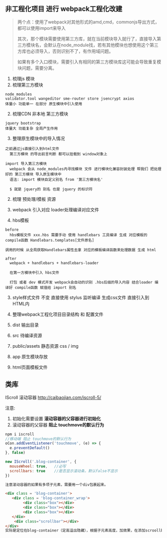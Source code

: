 ## 非工程化项目 进行 webpack工程化改建

> 两个点：使用了webpack对其他形式的amd,cmd，commonjs导出方式，都可以使用import来导入
>
> 其次，那个模块需要使用第三方库，就在当前模块导入就行了，直接导入第三方模块名，会默认在node_module找，若有其他模块也想使用这个第三方库也必须导入，否则识别不了，有作用域问题。
>
> 如果有多个入口模块，需要引入有相同的第三方模块库这可能会导致重复模块问题，需要分离。

1. 梳理js 模块
  1. 梳理第三方模块 

    node_modules
    validator.tool wangeditor sme-router store jsencrypt axios
    体量小 功能单一 在部分 原生模块中引入使用

  2. 梳理CDN 非本地 第三方模块

    jquery bootstrap
    体量大 功能复杂 全局产生作用 

  3. 整理原生模块中的导入情况

    之前通过js直接引入到html文件 
      第三方模块 的导出前言判断 都可以挂载到 window对象上
    
    import 导入第三方模块
      webpack 会从 node_modules内寻找模块 文件 进行模块化兼容封装处理 帮我们 把处理好的 第三方模块 导入原生模块中
      语法: import 模块自定义别名 from '第三方模块名'
    
      $ 就是 jquery的 别名 也是 jquery 的标识符

2. 梳理 预处理/模板 资源
  1. webpack 引入对应 loader处理编译对应文件

  2. hbs模板 

    before
      hbs模板文件 xxx.hbs 需要手动 使用 handlebars 工具编译 生成 对应模板的 compile函数 Handlebars.templates[文件原名]
    
    调用的时候 从全局获取Handlebars属性去拿 对应的模板编译函数来处理数据 生成 html
    
    after
      webpack + handlebars + handlebars-loader
      
      在第一方模块中引入 hbs文件
    
      打包 或者 dev 模式开发 webpack会自动的识别 .hbs后缀的导入内容 结合loader 编译好 compile函数 赋值给 import 别名

  3. style样式文件 不变 
     直接使用 stylus 监听编译 生成css文件 直接引入到 HTML内

3. 整理webpack工程化项目目录结构 和 配置文件

  1. dist 输出目录
  2. src 待编译资源
  3. public/assets 静态资源 css / img
  4. app 原生模块存放
  5. html页面模板文件



  ## 类库
  IScroll 滚动容器
  http://caibaojian.com/iscroll-5/

  注意:
  1. 初始化需要设置 **滚动容器的父容器进行初始化**
  2. 滚动容器的父容器 **阻止 touchmove的默认行为**

  ```js
npm i iscroll
//移动端 阻止 touchmove的默认行为
oCon.addEventListener('touchmove', (e) => {
	e.preventDefault()
}, false)

new IScroll('.blog-container', {
	mouseWheel: true,	//必写
    scrollbars: true	//是否显示滚动条，默认false不显示
})
  ```

```html
注意滚动容器的如果有多项子元素，需要用一个div包裹起来。

<div class = 'blog-container'>
   <div class = 'blog-container_wrap'>
		<div class="box"></div>
		<div class="box"></div>
		<div class="box"></div>
   </div>
    <div class="scrollbar"></div>
</div>
实际是定位在blog-container（定高溢出隐藏），根据子元素高度，加效果，在添加scroollbar
```

